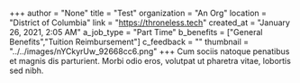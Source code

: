 +++
author = "None"
title = "Test"
organization = "An Org"
location = "District of Columbia"
link = "https://throneless.tech"
created_at = "January 26, 2021, 2:05 AM"
a_job_type = "Part Time"
b_benefits = ["General Benefits","Tuition Reimbursement"]
c_feedback = ""
thumbnail = "../../images/nYCkyrUw_92668cc6.png"
+++
Cum sociis natoque penatibus et magnis dis parturient. Morbi odio eros, volutpat ut pharetra vitae, lobortis sed nibh.